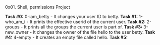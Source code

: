 0x01. Shell, permissions Project

**Task #0:** 0-iam_betty - It changes your user ID to betty.
**Task #1:** 1-who_am_i - It prints the effective userid of the current user.
**Task #2:** 2-groups - It prints all the groups the current user is part of.
**Task #3:** 3-new_owner - It changes the owner of the file hello to the user betty.
**Task #4:** 4-empty - It creates an empty file called hello.
**Task #5:** 

 
